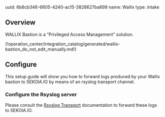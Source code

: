 uuid: 6b8cb346-6605-4240-ac15-3828627ba899
name: Wallix
type: intake

## Overview
WALLIX Bastion is a “Privileged Access Management” solution.

{!operation_center/integration_catalog/generated/wallix-bastion_do_not_edit_manually.md!}

## Configure
This setup guide will show you how to forward logs produced by your Wallix bastion to SEKOIA.IO by means of an rsyslog transport channel.

### Configure the Rsyslog server
Please consult the [Rsyslog Transport](../../../data_collection/ingestion_methods/rsyslog/) documentation to forward these logs to SEKOIA.IO.
